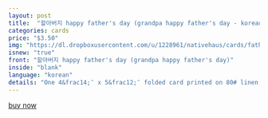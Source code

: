 ```yaml
---
layout: post
title:  "할아버지 happy father's day (grandpa happy father's day - korean)"
categories: cards
price: "$3.50"
img: "https://dl.dropboxusercontent.com/u/1228961/nativehaus/cards/fathersday2014/c-grandpa-fathersday.jpg"
isnew: "true"
front: "할아버지 happy father's day (grandpa happy father's day)"
inside: "blank"
language: "korean"
details: "One 4&frac14;″ x 5&frac12;″ folded card printed on 80# linen cardstock paired with a white envelope."
---
```


<a href="https://gum.co/iEDX" class="button button--green">buy now</a> <script type="text/javascript" src="https://gumroad.com/js/gumroad.js"></script>
